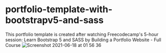 # portfolio-template-with-bootstrapv5-and-sass

This portfolio template is created after watching Freecodecamp's 5-hour session: Learn Bootstrap 5 and SASS by Building a Portfolio Website - Full Course
![Screenshot 2021-06-18 at 01 56 36](https://user-images.githubusercontent.com/62694127/122467933-b581cb80-cfd8-11eb-806f-5ce97fde02c7.png)
